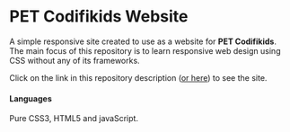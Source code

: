 # PET Codifikids Website

A simple responsive site created to use as a website for **PET Codifikids**. The main focus of this repository is to learn responsive web design using CSS without any of its frameworks. 

Click on the link in this repository description ([or here](https://henriquesqs.github.io/petCodifikids-website/)) to see the site.

#### Languages
Pure CSS3, HTML5 and javaScript.
